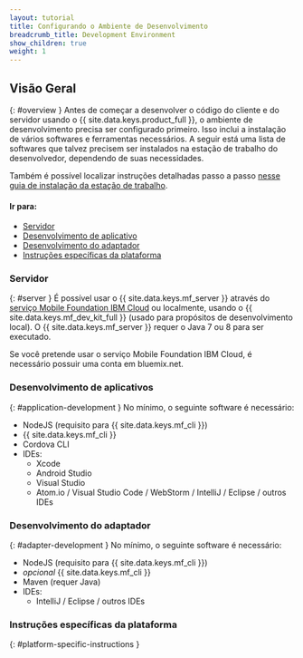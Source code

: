 ```yaml
---
layout: tutorial
title: Configurando o Ambiente de Desenvolvimento
breadcrumb_title: Development Environment
show_children: true
weight: 1
---
```

<!-- NLS_CHARSET=UTF-8 -->
## Visão Geral
{: #overview }
Antes de começar a desenvolver o código do cliente e do servidor usando o {{ site.data.keys.product_full }}, o ambiente de desenvolvimento precisa ser configurado primeiro. Isso inclui a instalação de vários softwares e ferramentas necessários. A seguir está uma lista de softwares que talvez precisem ser instalados na estação de trabalho do desenvolvedor, dependendo de suas necessidades.

Também é possível localizar instruções detalhadas passo a passo [nesse guia de instalação da estação de trabalho](mobilefirst/installation-guide/).

#### Ir para:

* [Servidor](#server)
* [Desenvolvimento de aplicativo](#application-development)
* [Desenvolvimento do adaptador](#adapter-development)
* [Instruções específicas da plataforma](#platform-specific-instructions)

### Servidor
{: #server }
É possível usar o {{ site.data.keys.mf_server }} através do [serviço Mobile Foundation IBM Cloud](../../bluemix/using-mobile-foundation) ou localmente, usando o {{ site.data.keys.mf_dev_kit_full }} (usado para propósitos de desenvolvimento local). O {{ site.data.keys.mf_server }} requer o Java 7 ou 8 para ser executado.

Se você pretende usar o serviço Mobile Foundation IBM Cloud, é necessário possuir uma conta em bluemix.net.

### Desenvolvimento de aplicativos
{: #application-development }
No mínimo, o seguinte software é necessário:

* NodeJS (requisito para {{ site.data.keys.mf_cli }})
* {{ site.data.keys.mf_cli }}
* Cordova CLI
* IDEs:
    - Xcode
    - Android Studio
    - Visual Studio
    - Atom.io / Visual Studio Code / WebStorm / IntelliJ / Eclipse / outros IDEs

### Desenvolvimento do adaptador
{: #adapter-development }
No mínimo, o seguinte software é necessário:

* NodeJS (requisito para {{ site.data.keys.mf_cli }})
* *opcional* {{ site.data.keys.mf_cli }}
* Maven (requer Java)
* IDEs:
    - IntelliJ / Eclipse / outros IDEs

### Instruções específicas da plataforma
{: #platform-specific-instructions }
